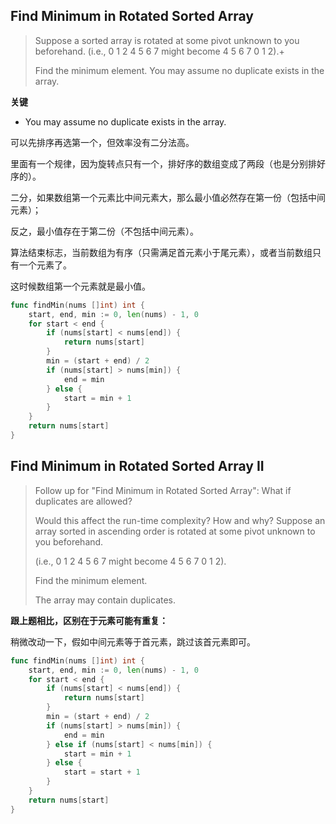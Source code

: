 ## Find Minimum in Rotated Sorted Array

> Suppose a sorted array is rotated at some pivot unknown to you beforehand.
  (i.e., 0 1 2 4 5 6 7 might become 4 5 6 7 0 1 2).+
> 
> Find the minimum element.
  You may assume no duplicate exists in the array.
  
  
**关键**

- You may assume no duplicate exists in the array.

可以先排序再选第一个，但效率没有二分法高。

里面有一个规律，因为旋转点只有一个，排好序的数组变成了两段（也是分别排好序的）。

二分，如果数组第一个元素比中间元素大，那么最小值必然存在第一份（包括中间元素）；

反之，最小值存在于第二份（不包括中间元素）。

算法结束标志，当前数组为有序（只需满足首元素小于尾元素），或者当前数组只有一个元素了。

这时候数组第一个元素就是最小值。

```go
func findMin(nums []int) int {
    start, end, min := 0, len(nums) - 1, 0
    for start < end {
        if (nums[start] < nums[end]) {
            return nums[start]
        }
        min = (start + end) / 2
        if (nums[start] > nums[min]) {
            end = min
        } else {
            start = min + 1
        }
    }
    return nums[start]
}
```

## Find Minimum in Rotated Sorted Array II

> Follow up for "Find Minimum in Rotated Sorted Array":
  What if duplicates are allowed?
> 
> Would this affect the run-time complexity? How and why?
  Suppose an array sorted in ascending order is rotated at some pivot unknown to you beforehand.
>  
> (i.e., 0 1 2 4 5 6 7 might become 4 5 6 7 0 1 2).
>
> Find the minimum element.
>
> The array may contain duplicates.

**跟上题相比，区别在于元素可能有重复：**

稍微改动一下，假如中间元素等于首元素，跳过该首元素即可。

```go
func findMin(nums []int) int {
    start, end, min := 0, len(nums) - 1, 0
    for start < end {
        if (nums[start] < nums[end]) {
            return nums[start]
        }
        min = (start + end) / 2
        if (nums[start] > nums[min]) {
            end = min
        } else if (nums[start] < nums[min]) {
            start = min + 1
        } else {
            start = start + 1
        }
    }
    return nums[start]
}
```